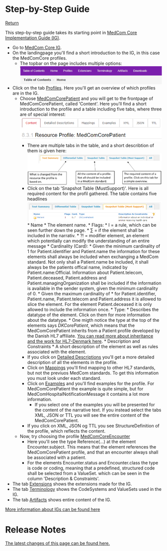 # Step-by-Step Guide

[Return](NewToFHIR.md)

This step-by-step guide takes its starting point in <a href="https://build.fhir.org/ig/hl7dk/dk-medcom-core/" target="_blank">MedCom Core Implementation Guide (IG)</a>. 

* Go to <a href="https://build.fhir.org/ig/hl7dk/dk-medcom-core/" target="_blank">MedCom Core IG</a>.
* On the landingpage you'll find a short introduction to the IG, in this case the MedComCore profiles. 
    * The topbar on the page includes multiple options: 
    ![shows the content of an IG](../images/IG-content.png)
* Click on the tab <a href="https://build.fhir.org/ig/hl7dk/dk-medcom-core/profiles.html" target="_blank">Profiles</a>. Here you'll get an overview of which profiles are in the IG. 
    * Choose <a href="https://build.fhir.org/ig/hl7dk/dk-medcom-core/StructureDefinition-medcom-core-patient.html" target="_blank">MedComCorePatient</a> and you will get to the frontpage of MedComCorePatient, called 'Content'. Here you'll find a short introduction to the profile and a table including five tabs, where three are of special interest: 
    ![Profile Content](../images/ProfileContent.png)
      * There are multiple tabs in the table, and a short describtion of them is given here: 
      ![Table Overview](../images/TableOverview.png)
      * Click on the tab 'Snapshot Table (MustSupport)'. Here is all required content for the profil gathered. The table contains five headlines
            ![Table Content](../images/TableContent.png)
            * Name
                * The element name.
            * Flags: 
                * I = a rule, which can be seen further down the page.
                * &sum; = if the element shall be included in the narrativ. 
                * ?! = modifier element, an element which potentially can modify the understanding of an entire message
            * Cardinality (Card):
                * Given the minimum cardinality of 1 for Patient.identifier and Patient.name the information for these elements shall always be included when exchanging a MedCom standard. Not only shall a Patient.name be included, it shall always be the patients offical name, indicated by Patient.name:Official. Information about Patient.telecom, Patient.deceased, Patient.address and Patient.managingOrganization shall be included if the information is available in the sender system, given the minimum cardinality of 0. 
                * Given the maximum cardinality of * for Patient.identifier, Patient.name, Patient.telecom and Patient.address it is allowed to slice the element. For the element Patient.deceased it is only allowed to include the information once. 
            * Type: 
                * Describes the datatype of the element. Click on them for more information about the datatype. 
                * One migth notice the type at the top of the elements says _DKCorePatient_, which means that the MedComCorePatient inherits from a Patient profile developed by the Danish HL7 affiliate. [You can read more about inheritance and the work for HL7-Denmark here](docs\assets\documents\NewToFHIR.md).
            * Description and Constraints
                * A short description of the element as well as rules associated with the element.
      * If you click on <a href="https://build.fhir.org/ig/hl7dk/dk-medcom-core/StructureDefinition-medcom-core-patient-definitions.html" target="_blank">Detailed Descriptions</a> you'll get a more detailed description of all the elements in the profile. 
      * Click on <a href="https://build.fhir.org/ig/hl7dk/dk-medcom-core/StructureDefinition-medcom-core-patient-mappings.html" target="_blank">Mappings</a> you'll find mapping to other HL7 standards, but not the previuos MedCom standards. To get this information you must look under each standard. 
      * Click on <a href="https://build.fhir.org/ig/hl7dk/dk-medcom-core/StructureDefinition-medcom-core-patient-examples.html" target="_blank">Examples</a> and you'll find examples for the profile. For MedComCorePatient the example is quite simple, but for MedComHospitalNotificationMessage it contains a lot more information.
          *  If you select one of the examples you will be presented for the content of the narrative text. If you instead select the tabs XML, JSON or TTL you will see the entire content of the MedComCorePatient. 
      * If you click on XML, JSON og TTL you see StructureDefinition of the profile, which reflects the content. 
    * Now, try choosing the profile <a href="https://build.fhir.org/ig/hl7dk/dk-medcom-core/StructureDefinition-medcom-core-encounter.html" target="_blank">MedComCoreEncounter</a>
        * Here you'll see the type Reference(...) at the element Encounter.subject. This means that the element references the MedComCorePatient profile, and that an encounter always shall be associated with a patient. 
        * For the elements Encounter.status and Encounter.class the type is code or coding, meaning that a predefined, structured code shall be selected from a ValueSet. which can be seen in the column 'Description & Constraints'.  
* The tab <a href="https://build.fhir.org/ig/hl7dk/dk-medcom-core/extensions.html" target="_blank">Extensions</a> shows the extensions made for the IG. 
* The tab <a href="https://build.fhir.org/ig/hl7dk/dk-medcom-core/terminology.html" target="_blank">Terminology</a> shows the CodeSystems and ValueSets used in the IG.
* The tab <a href="https://build.fhir.org/ig/hl7dk/dk-medcom-core/artifacts.html" target="_blank">Artifacts</a> shows entire content of the IG.

[More information about IGs can be found here](https://medcomdk.github.io/MedComLandingPage/assets/documents/NewToFHIR.html#hl7-fhir-documentation)

# Release Notes

[The latest changes of this page can be found here.](ReleaseNotesFHIRImplementationGuide.md)